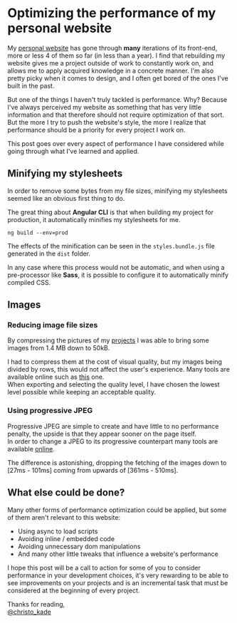 # Optimizing the performance of my personal website

My [personal website](https://christopherkade.com) has gone through **many** iterations of its front-end, more or less 4 of them so far (in less than a year). I find that rebuilding my website gives me a project outside of work to constantly work on, and allows me to apply acquired knowledge in a concrete manner. I'm also pretty picky when it comes to design, and I often get bored of the ones I've built in the past.

But one of the things I haven't truly tackled is performance. Why? Because I've always perceived my website as something that has very little information and that therefore should not require optimization of that sort. But the more I try to push the website's style, the more I realize that performance should be a priority for every project I work on.

This post goes over every aspect of performance I have considered while going through what I've learned and applied.

## Minifying my stylesheets

In order to remove some bytes from my file sizes, minifying my stylesheets seemed like an obvious first thing to do.

The great thing about **Angular CLI** is that when building my project for production, it automatically minifies my stylesheets for me.

`ng build --env=prod`

The effects of the minification can be seen in the `styles.bundle.js` file generated in the `dist` folder.

In any case where this process would not be automatic, and when using a pre-processor like **Sass**, it is possible to configure it to automatically minify compiled CSS.

## Images

### Reducing image file sizes

By compressing the pictures of my [projects](https://christopherkade.com/projects) I was able to bring some images from 1.4 MB down to 50kB.

I had to compress them at the cost of visual quality, but my images being divided by rows, this would not affect the user's experience. Many tools are available online such as [this](http://compressimage.toolur.com/) one.  
When exporting and selecting the quality level, I have chosen the lowest level possible while keeping an acceptable quality.

### Using progressive JPEG

Progressive JPEG are simple to create and have little to no performance penalty, the upside is that they appear sooner on the page itself.  
In order to change a JPEG to its progressive counterpart many tools are available [online](https://www.imgonline.com.ua/eng/make-jpeg-progressive-without-compression.php).

The difference is astonishing, dropping the fetching of the images down to [27ms - 101ms] coming from upwards of [361ms - 510ms].

## What else could be done?

Many other forms of performance optimization could be applied, but some of them aren't relevant to this website:

- Using async to load scripts
- Avoiding inline / embedded code
- Avoiding unnecessary dom manipulations
- And many other little tweaks that influence a website's performance

I hope this post will be a call to action for some of you to consider performance in your development choices, it's very rewarding to be able to see improvements on your projects and is an incremental task that must be considered at the beginning of every project.

Thanks for reading,  
[@christo_kade](https://twitter.com/christo_kade)
